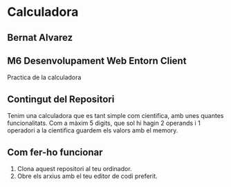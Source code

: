 # Calculadora

## Bernat Alvarez

## M6 Desenvolupament Web Entorn Client
Practica de la calculadora

## Contingut del Repositori
Tenim una calculadora que es tant simple com cientifica, amb unes quantes funcionalitats. Com a màxim 5 digits, que sol hi hagin 2 operands i 1 operadori a la cientifica guardem els valors amb el memory.

## Com fer-ho funcionar
1. Clona aquest repositori al teu ordinador.
2. Obre els arxius amb el teu editor de codi preferit.